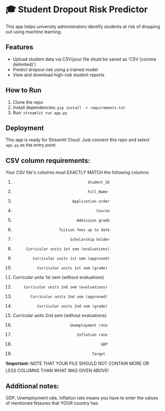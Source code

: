 # 🎓 Student Dropout Risk Predictor

This app helps university administrators identify students at risk of dropping out using machine learning.

## Features
- Upload student data via CSV(your file shuld be saved as 'CSV (comma delimited)')
- Predict dropout risk using a trained model
- View and download high-risk student reports

## How to Run
1. Clone the repo
2. Install dependencies: `pip install -r requirements.txt`
3. Run: `streamlit run app.py`

## Deployment
This app is ready for Streamlit Cloud. Just connect this repo and select `app.py` as the entry point.
## CSV column requirements:
Your CSV file's columns must EXACTLY MATCH the following columns:
1.                                       Student_ID
2.                                       Full_Name
3.                                Application order
4.                                           Course
5.                                  Admission grade
7.                          Tuition fees up to date
8.                               Scholarship holder
9.           Curricular units 1st sem (evaluations)
10.              Curricular units 1st sem (approved)
11.                Curricular units 1st sem (grade)
12.  Curricular units 1st sem (without evaluations)
13.          Curricular units 2nd sem (evaluations)
14.             Curricular units 2nd sem (approved)
15.                Curricular units 2nd sem (grade)
16. Curricular units 2nd sem (without evaluations)
17.                               Unemployment rate
18.                                  Inflation rate
19.                                             GDP
20.                                         Target
❗️**Important:** NOTE THAT YOUR FILE SHOULD NOT CONTAIN MORE OR LESS COLUMNS THAN WHAT WAS GIVEN ABOVE!
## Additional notes:
GDP, Unemployment rate, Inflation rate means you have to enter the values of mentioned fetaures that YOUR country has.
